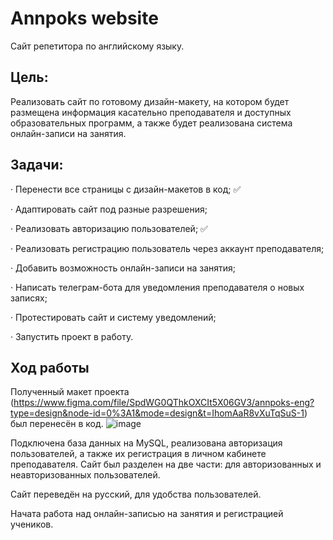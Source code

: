 # Annpoks website
Сайт репетитора по английскому языку.

## Цель:
Реализовать сайт по готовому дизайн-макету, на котором будет размещена информация касательно преподавателя и доступных образовательных программ, а также будет реализована система онлайн-записи на занятия.

## Задачи:
· Перенести все страницы с дизайн-макетов в код;  ✅

· Адаптировать сайт под разные разрешения;

· Реализовать авторизацию пользователей;  ✅

· Реализовать регистрацию пользователь через аккаунт преподавателя;

· Добавить возможность онлайн-записи на занятия;

· Написать телеграм-бота для уведомления преподавателя о новых записях;

· Протестировать сайт и систему уведомлений;

· Запустить проект в работу.

## Ход работы
Полученный макет проекта (https://www.figma.com/file/SpdWG0QThkOXCIt5X06GV3/annpoks-eng?type=design&node-id=0%3A1&mode=design&t=IhomAaR8vXuTqSuS-1) был перенесён в код.
![image](https://github.com/yeerrrssh/annpoks/assets/96641299/bb9cd92b-6d6b-4f7a-9d4c-e92c079f3abb)

Подключена база данных на MySQL, реализована авторизация пользователей, а также их регистрация в личном кабинете преподавателя. Сайт был разделен на две части: для авторизованных и неавторизованных пользователей.

Сайт переведён на русский, для удобства пользователей.

Начата работа над онлайн-записью на занятия и регистрацией учеников.
